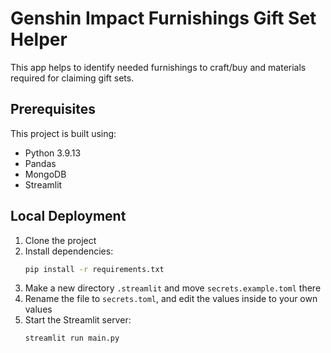 # Genshin Impact Furnishings Gift Set Helper

This app helps to identify needed furnishings to craft/buy and materials required for claiming gift sets.

## Prerequisites

This project is built using:

- Python 3.9.13
- Pandas
- MongoDB
- Streamlit

## Local Deployment

1. Clone the project
2. Install dependencies:
   ```sh
   pip install -r requirements.txt
   ```
3. Make a new directory `.streamlit` and move `secrets.example.toml` there
4. Rename the file to `secrets.toml`, and edit the values inside to your own values
5. Start the Streamlit server:
   ```sh
   streamlit run main.py
   ```
